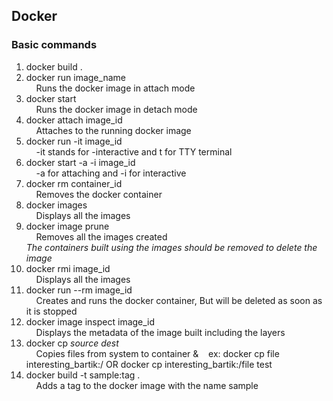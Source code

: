## Docker

### Basic commands

<ol>
<li> docker build . </li>
<li> docker run image_name</li>
&nbsp &nbsp Runs the docker image in attach mode
<li> docker start </li>
&nbsp &nbsp Runs the docker image in detach mode
<li> docker attach image_id </li>
&nbsp &nbsp Attaches to the running docker image
<li> docker run -it image_id</li>
&nbsp &nbsp -it stands for -interactive and t for TTY terminal
<li> docker start -a -i image_id</li>
&nbsp &nbsp -a for attaching and -i for interactive
<li> docker rm container_id</li>
&nbsp &nbsp Removes the docker container
<li> docker images</li>
&nbsp &nbsp Displays all the images
<li> docker image prune</li>
&nbsp &nbsp Removes all the images created <br>
<i>The containers built using the images should be removed to delete the image</i>
<li> docker rmi image_id</li>
&nbsp &nbsp Displays all the images
<li> docker run --rm image_id</li>
&nbsp &nbsp Creates and runs the docker container, But will be deleted as soon as it is stopped
<li> docker image inspect image_id</li>
&nbsp &nbsp Displays the metadata of the image built including the layers
<li> docker cp <i>source</i> <i>dest </i> </li>
&nbsp &nbsp Copies files from system to container
&&nbsp &nbsp ex: docker cp file interesting_bartik:/ OR docker cp interesting_bartik:/file test
<li> docker build -t sample:tag .</li>
&nbsp &nbsp Adds a tag to the docker image with the name sample
</ol>
